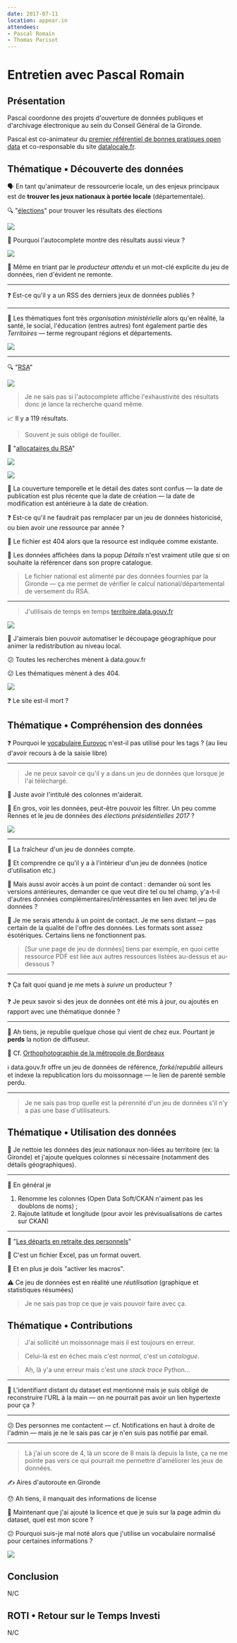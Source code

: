 ```yaml
---
date: 2017-07-11
location: appear.in
attendees:
- Pascal Romain
- Thomas Parisot
---
```


# Entretien avec Pascal Romain

## Présentation

Pascal coordonne des projets d'ouverture de données publiques et d'archivage électronique au sein du Conseil Général de la Gironde.

Pascal est co-animateur du [premier référentiel de bonnes pratiques open data](https://checklists.opquast.com/fr/opendata/) et co-responsable du site [datalocale.fr](https://www.datalocale.fr/).

## Thématique • Découverte des données

🗣 En tant qu'animateur de ressourcerie locale, un des enjeux principaux est de **trouver les jeux nationaux à portée locale** (départementale).

🔍 "[élections](http://www.data.gouv.fr/fr/search/?q=%C3%A9lections)" pour trouver les résultats des élections 

![](élections-autocomplete.png)

🤔 Pourquoi l'autocomplete montre des résultats aussi vieux ?

![](élections-beauvau-tag.png)

😤 Même en triant par le _producteur attendu_ et un mot-clé explicite du jeu de données, rien d'évident ne remonte.

---

❓ Est-ce qu'il y a un RSS des derniers jeux de données publiés ?

---

🤔 Les thématiques font très _organisation ministérielle_ alors qu'en réalité, la santé, le social, l'éducation (entres autres) font également partie des _Territoires_ — terme regroupant régions et départements.

![](themes.png)

---

🔍 "[RSA](https://www.data.gouv.fr/fr/search/?q=rsa)"

![](rsa-autocomplete.png)

> Je ne sais pas si l'autocomplete affiche l'exhaustivité des résultats donc je lance la recherche quand même.

📈 Il y a 119 résultats.

> Souvent je suis obligé de fouiller.

🔗 "[allocataires du RSA](https://www.data.gouv.fr/fr/datasets/allocataires-du-rsa-30378531/)"

![](allocataires-du-rsa.png)

![](allocataires-du-rsa-details.png)

🤔 La couverture temporelle et le détail des dates sont confus — la date de publication est plus récente que la date de création — la date de modification est antérieure à la date de création.

❓ Est-ce qu'il ne faudrait pas remplacer par un jeu de données historicisé, ou bien avoir une ressource par année ?

😤 Le fichier est 404 alors que la resource est indiquée comme existante.

💬 Les données affichées dans la popup _Détails_ n'est vraiment utile que si on souhaite la référencer dans son propre catalogue.

> Le fichier national est alimenté par des données fournies par la Gironde — ça me permet de vérifier le calcul national/départemental de versement du RSA.

---

> J'utilisais de temps en temps [territoire.data.gouv.fr](http://territoire.data.gouv.fr/)

![](territoire.data.gouv.fr.png)

💬 J'aimerais bien pouvoir automatiser le découpage géographique pour animer la redistribution au niveau local.

😕 Toutes les recherches mènent à data.gouv.fr

😕 Les thématiques mènent à des 404.

![](404.png)

❓ Le site est-il mort ?


## Thématique • Compréhension des données

❓ Pourquoi le [vocabulaire Eurovoc](http://eurovoc.europa.eu/) n'est-il pas utilisé pour les tags ? (au lieu d'avoir recours à de la saisie libre)

---

> Je ne peux savoir ce qu'il y a dans un jeu de données que lorsque je l'ai téléchargé.

💬 Juste avoir l'intitulé des colonnes m'aiderait.

💬 En gros, voir les données, peut-être pouvoir les filtrer. Un peu comme Rennes et le jeu de données des _élections présidentielles 2017_ ?

![](data-rennes-elections.png)

---

💬 La fraîcheur d'un jeu de données compte.

💬 Et comprendre ce qu'il y a à l'intérieur d'un jeu de données (notice d'utilisation etc.)

💬 Mais aussi avoir accès à un point de contact : demander où sont les versions antérieures, demander ce que veut dire tel ou tel champ, y'a-t-il d'autres données complémentaires/intéressantes en lien avec tel jeu de données ?

🤔 Je me serais attendu à un point de contact. Je me sens distant — pas certain de la qualité de l'offre des données. Les formats sont assez ésotériques. Certains liens ne fonctionnent pas.

> [Sur une page de jeu de données] tiens par exemple, en quoi cette ressource PDF est liée aux autres ressources listées au-dessus et au-dessous ?

---

❓ Ça fait quoi quand je me mets à _suivre_ un producteur ?

❓ Je peux savoir si des jeux de données ont été mis à jour, ou ajoutés en rapport avec une thématique donnée ?

---

💬 Ah tiens, je republie quelque chose qui vient de chez eux. Pourtant je **perds** la notion de diffuseur.

🔗 Cf. [Orthophotographie de la métropole de Bordeaux](https://www.data.gouv.fr/fr/datasets/orthophotographie-de-la-metropole-de-bordeaux1/)

ℹ️ data.gouv.fr offre un jeu de données de référence, _forké_/_republié_ ailleurs et indexe la republication lors du moissonnage — le lien de parenté semble perdu.

---

> Je ne sais pas trop quelle est la pérennité d'un jeu de données s'il n'y a pas une base d'utilisateurs.

## Thématique • Utilisation des données

💬 Je nettoie les données des jeux nationaux non-liées au territoire (ex: la Gironde) et j'ajoute quelques colonnes si nécessaire (notamment des détails géographiques).

---

💬 En général je 

1. Renomme les colonnes (Open Data Soft/CKAN n'aiment pas les doublons de noms) ;
1. Rajoute latitude et longitude (pour avoir les prévisualisations de cartes sur CKAN)

---

🔗 "[Les départs en retraite des personnels](https://www.data.gouv.fr/fr/datasets/les-departs-en-retraite-des-personnels/)"

🤔 C'est un fichier Excel, pas un format ouvert.

😤 Et en plus je dois "activer les macros".

⚠️ Ce jeu de données est en réalité une _réutilisation_ (graphique et statistiques résumées)

> Je ne sais pas trop ce que je vais pouvoir faire avec ça.

## Thématique • Contributions

> J'ai sollicité un moissonnage mais il est toujours en erreur.

> Celui-là est en échec mais c'est _normal_, c'est un _catalogue_.

> Ah, là y'a une erreur mais c'est une _stack trace_ Python…

---

💬 L'identifiant distant du dataset est mentionné mais je suis obligé de reconstruire l'URL à la main — on ne pourrait pas avoir un lien hypertexte pour ça ?

---

😕 Des personnes me contactent — cf. Notifications en haut à droite de l'admin — mais je ne le sais pas car je n'en suis pas notifié par email.

---

> Là j'ai un score de 4, là un score de 8 mais là depuis la liste, ça ne me pointe pas vers ce qui pourrait me permettre d'améliorer les jeux de données.

✍️ Aires d'autoroute en Gironde

😯 Ah tiens, il manquait des informations de license

🤔 Maintenant que j'ai ajouté la licence et que je suis sur la page admin du dataset, quel est mon score ?

😕 Pourquoi suis-je mal noté alors que j'utilise un vocabulaire normalisé pour certaines informations ?

![](aires-covoiturage-gironde.png)


## Conclusion

N/C

## ROTI • Retour sur le Temps Investi

N/C
